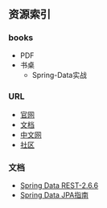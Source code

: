 ## 资源索引

### books
- PDF
- 书桌
    - Spring-Data实战
### URL
- [官网]()
- [文档]()
- [中文网]()
- [社区]()

### 文档
- [Spring Data REST-2.6.6](https://springcloud.cc/spring-data-rest-zhcn.html)
- [Spring Data JPA指南](http://blog.csdn.net/u014633852/article/details/52607346)